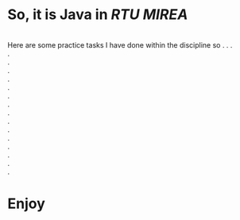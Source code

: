 # So, it is Java in *RTU MIREA* <br>
<br>
Here are some practice tasks I have done within the discipline so . . . <br>
.<br>
.<br>
.<br>
.<br>
.<br>
.<br>
.<br>
.<br>
.<br>
.<br>
.<br>
.<br>
.<br>
.<br>
.<br>

# Enjoy
